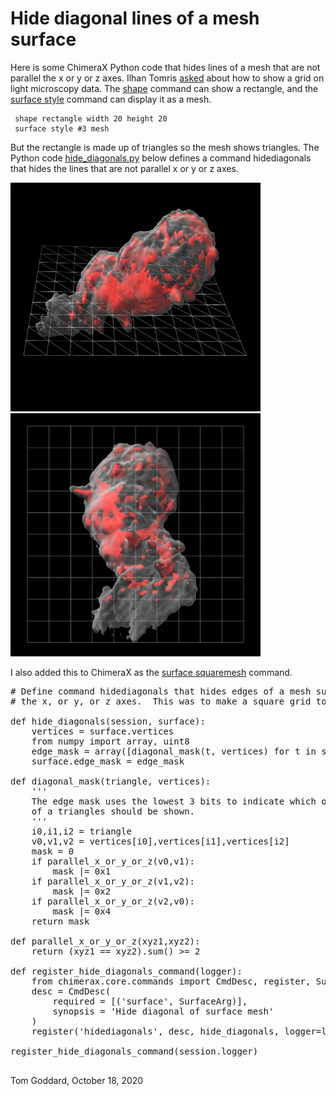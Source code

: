 # Hide diagonal lines of a mesh surface

Here is some ChimeraX Python code that hides lines of a mesh that are not parallel the x or y or z axes.  Ilhan Tomris [asked](https://plato.cgl.ucsf.edu/pipermail/chimerax-users/2020-October/001577.html) about how to show a grid on light microscopy data.  The [shape](https://www.cgl.ucsf.edu/chimerax/docs/user/commands/shape.html) command can show a rectangle, and the [surface style](https://www.cgl.ucsf.edu/chimerax/docs/user/commands/surface.html#style) command can display it as a mesh.

     shape rectangle width 20 height 20
     surface style #3 mesh

But the rectangle is made up of triangles so the mesh shows triangles.  The Python code [hide_diagonals.py](hide_diagonals.py) below defines a command hidediagonals that hides the lines that are not parallel x or y or z axes.

<img src="triangle_mesh.png" width="400">
<img src="square_mesh.png" width="400">

I also added this to ChimeraX as the [surface squaremesh](https://www.cgl.ucsf.edu/chimerax/docs/user/commands/surface.html#sop) command.

<pre>
# Define command hidediagonals that hides edges of a mesh surface that are not parallel
# the x, or y, or z axes.  This was to make a square grid to overlay on microscopy data.

def hide_diagonals(session, surface):
    vertices = surface.vertices
    from numpy import array, uint8
    edge_mask = array([diagonal_mask(t, vertices) for t in surface.triangles], uint8)
    surface.edge_mask = edge_mask

def diagonal_mask(triangle, vertices):
    '''
    The edge mask uses the lowest 3 bits to indicate which of the 3 edges
    of a triangles should be shown.
    '''
    i0,i1,i2 = triangle
    v0,v1,v2 = vertices[i0],vertices[i1],vertices[i2]
    mask = 0
    if parallel_x_or_y_or_z(v0,v1):
        mask |= 0x1
    if parallel_x_or_y_or_z(v1,v2):
        mask |= 0x2
    if parallel_x_or_y_or_z(v2,v0):
        mask |= 0x4
    return mask

def parallel_x_or_y_or_z(xyz1,xyz2):
    return (xyz1 == xyz2).sum() >= 2

def register_hide_diagonals_command(logger):
    from chimerax.core.commands import CmdDesc, register, SurfaceArg
    desc = CmdDesc(
        required = [('surface', SurfaceArg)],
        synopsis = 'Hide diagonal of surface mesh'
    )
    register('hidediagonals', desc, hide_diagonals, logger=logger)

register_hide_diagonals_command(session.logger)

</pre>

Tom Goddard, October 18, 2020
